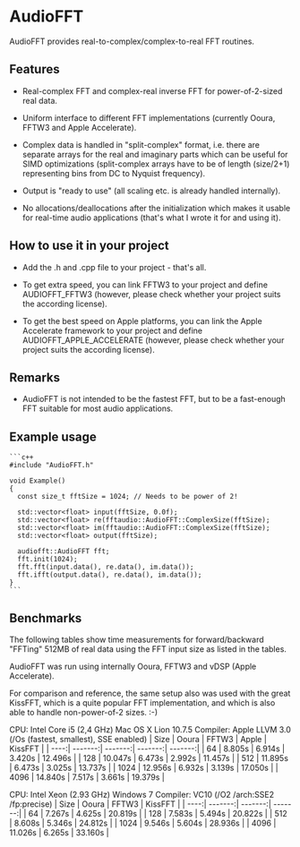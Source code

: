 AudioFFT
========

AudioFFT provides real-to-complex/complex-to-real FFT routines.

## Features ##

- Real-complex FFT and complex-real inverse FFT for power-of-2-sized real data.

- Uniform interface to different FFT implementations (currently Ooura, FFTW3 and
  Apple Accelerate).

- Complex data is handled in "split-complex" format, i.e. there are separate
  arrays for the real and imaginary parts which can be useful for SIMD optimizations
  (split-complex arrays have to be of length (size/2+1) representing bins from DC
  to Nyquist frequency).

- Output is "ready to use" (all scaling etc. is already handled internally).

- No allocations/deallocations after the initialization which makes it usable
  for real-time audio applications (that's what I wrote it for and using it).


## How to use it in your project ##

- Add the .h and .cpp file to your project - that's all.


- To get extra speed, you can link FFTW3 to your project and define
  AUDIOFFT_FFTW3 (however, please check whether your project suits the
  according license).

- To get the best speed on Apple platforms, you can link the Apple
  Accelerate framework to your project and define
  AUDIOFFT_APPLE_ACCELERATE  (however, please check whether your
  project suits the according license).


## Remarks ##

- AudioFFT is not intended to be the fastest FFT, but to be a fast-enough
  FFT suitable for most audio applications.


## Example usage ##

    ```c++
    #include "AudioFFT.h"
    
    void Example()
    {
      const size_t fftSize = 1024; // Needs to be power of 2!
      
      std::vector<float> input(fftSize, 0.0f);
      std::vector<float> re(fftaudio::AudioFFT::ComplexSize(fftSize); 
      std::vector<float> im(fftaudio::AudioFFT::ComplexSize(fftSize); 
      std::vector<float> output(fftSize);
      
      audiofft::AudioFFT fft;
      fft.init(1024);
      fft.fft(input.data(), re.data(), im.data());
      fft.ifft(output.data(), re.data(), im.data());
    }
    ```


## Benchmarks ##

The following tables show time measurements for forward/backward "FFTing" 512MB
of real data using the FFT input size as listed in the tables.

AudioFFT was run using internally Ooura, FFTW3 and vDSP (Apple Accelerate).

For comparison and reference, the same setup also was used with the great
KissFFT, which is a quite popular FFT implementation, and which is also able
to handle non-power-of-2 sizes. :-)


CPU: Intel Core i5 (2,4 GHz)
Mac OS X Lion 10.7.5
Compiler: Apple LLVM 3.0 (/Os (fastest, smallest), SSE enabled) 
| Size |  Ooura  |  FFTW3  |  Apple  | KissFFT |
| ----:| -------:| -------:| -------:| -------:|
|   64 |  8.805s |  6.914s |  3.420s | 12.496s |
|  128 | 10.047s |  6.473s |  2.992s | 11.457s |
|  512 | 11.895s |  6.473s |  3.025s | 13.737s |
| 1024 | 12.956s |  6.932s |  3.139s | 17.050s |
| 4096 | 14.840s |  7.517s |  3.661s | 19.379s |


CPU: Intel Xeon (2.93 GHz)
Windows 7
Compiler: VC10 (/O2 /arch:SSE2 /fp:precise)
| Size |  Ooura  |  FFTW3  | KissFFT |
| ----:| -------:| -------:| -------:|
|   64 |  7.267s |  4.625s | 20.819s |
|  128 |  7.583s |  5.494s | 20.822s |
|  512 |  8.608s |  5.346s | 24.812s |
| 1024 |  9.546s |  5.604s | 28.936s |
| 4096 | 11.026s |  6.265s | 33.160s |

